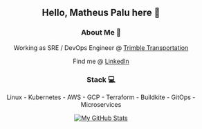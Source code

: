<div align="center">
<h2>Hello, Matheus Palu here 👋</h2>

<h3>About Me 💼</h3>
 
Working as SRE / DevOps Engineer @ [Trimble Transportation](https://www.trimble.com/Industries/Transportation/index.aspx)

Find me @ [LinkedIn](https://br.linkedin.com/in/matheuspalu)

<h3>Stack 💻</h3>

Linux - Kubernetes - AWS - GCP - Terraform - Buildkite - GitOps - Microservices

[![My GitHub Stats](https://github-readme-stats.vercel.app/api?username=mpalu&show_icons=true)](https://github.com/mpalu)
</div>
